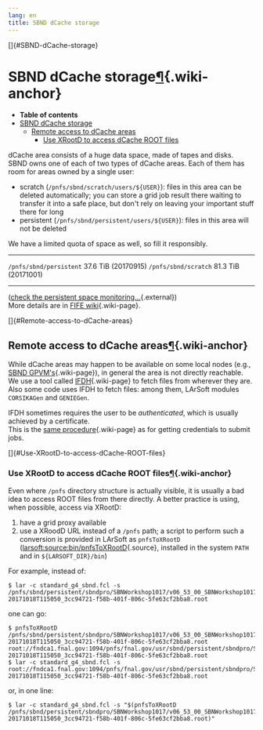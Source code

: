 ```yaml
---
lang: en
title: SBND dCache storage
---
```


[]{#SBND-dCache-storage}

SBND dCache storage[¶](#SBND-dCache-storage){.wiki-anchor}
==========================================================

-   **Table of contents**
-   [SBND dCache storage](#SBND-dCache-storage)
    -   [Remote access to dCache areas](#Remote-access-to-dCache-areas)
        -   [Use XRootD to access dCache ROOT
            files](#Use-XRootD-to-access-dCache-ROOT-files)

dCache area consists of a huge data space, made of tapes and disks.\
SBND owns one of each of two types of dCache areas. Each of them has
room for areas owned by a single user:

-   scratch (`/pnfs/sbnd/scratch/users/${USER}`): files in this area can
    be deleted automatically; you can store a grid job result there
    waiting to transfer it into a safe place, but don\'t rely on leaving
    your important stuff there for long
-   persistent (`/pnfs/sbnd/persistent/users/${USER}`): files in this
    area will not be deleted

We have a limited quota of space as well, so fill it responsibly.

  ------------------------- ---------------------
  `/pnfs/sbnd/persistent`   37.6 TiB (20170915)
  `/pnfs/sbnd/scratch`      81.3 TiB (20171001)
  ------------------------- ---------------------

([check the persistent space
monitoring\...](https://fifemon.fnal.gov/monitor/dashboard/db/dcache-persistent-usage-by-vo?orgId=1&var-VO=sbnd){.external})\
More details are in [FIFE
wiki](Understanding_storage_volumes.html){.wiki-page}.

[]{#Remote-access-to-dCache-areas}

Remote access to dCache areas[¶](#Remote-access-to-dCache-areas){.wiki-anchor}
------------------------------------------------------------------------------

While dCache areas may happen to be available on some local nodes (e.g.,
[SBND
GPVM\'s](Computing_resources.html#Where-to-work-interactive-nodes-GPVM){.wiki-page}),
in general the area is not directly reachable.\
We use a tool called [IFDH](.html){.wiki-page} to fetch files from
wherever they are. Also some code uses IFDH to fetch files: among them,
LArSoft modules `CORSIKAGen` and `GENIEGen`.

IFDH sometimes requires the user to be *authenticated*, which is usually
achieved by a certificate.\
This is the [same procedure](Get_a_certificate_proxy.html){.wiki-page}
as for getting credentials to submit jobs.

[]{#Use-XRootD-to-access-dCache-ROOT-files}

### Use XRootD to access dCache ROOT files[¶](#Use-XRootD-to-access-dCache-ROOT-files){.wiki-anchor}

Even where `/pnfs` directory structure is actually visible, it is
usually a bad idea to access ROOT files from there directly. A better
practice is using, when possible, access via XRootD:

1.  have a grid proxy available
2.  use a XRoodD URL instead of a `/pnfs` path; a script to perform such
    a conversion is provided in LArSoft as `pnfsToXRootD`
    ([larsoft:source:bin/pnfsToXRootD](/redmine/projects/larsoft/repository/entry/bin/pnfsToXRootD){.source},
    installed in the system `PATH` and in `${LARSOFT_DIR}/bin`)

For example, instead of:

    $ lar -c standard_g4_sbnd.fcl -s /pnfs/sbnd/persistent/sbndpro/SBNWorkshop1017/v06_53_00_SBNWorkshop1017/prodsingle_mu_bnblike/gen/546347_0/prodsingle_sbnd_SinglesGen-20171018T115050_3cc94721-f58b-401f-806c-5fe63cf2bba8.root

one can go:

    $ pnfsToXRootD /pnfs/sbnd/persistent/sbndpro/SBNWorkshop1017/v06_53_00_SBNWorkshop1017/prodsingle_mu_bnblike/gen/546347_0/prodsingle_sbnd_SinglesGen-20171018T115050_3cc94721-f58b-401f-806c-5fe63cf2bba8.root
    root://fndca1.fnal.gov:1094/pnfs/fnal.gov/usr/sbnd/persistent/sbndpro/SBNWorkshop1017/v06_53_00_SBNWorkshop1017/prodsingle_mu_bnblike/gen/546347_0/prodsingle_sbnd_SinglesGen-20171018T115050_3cc94721-f58b-401f-806c-5fe63cf2bba8.root
    $ lar -c standard_g4_sbnd.fcl -s root://fndca1.fnal.gov:1094/pnfs/fnal.gov/usr/sbnd/persistent/sbndpro/SBNWorkshop1017/v06_53_00_SBNWorkshop1017/prodsingle_mu_bnblike/gen/546347_0/prodsingle_sbnd_SinglesGen-20171018T115050_3cc94721-f58b-401f-806c-5fe63cf2bba8.root

or, in one line:

    $ lar -c standard_g4_sbnd.fcl -s "$(pnfsToXRootD /pnfs/sbnd/persistent/sbndpro/SBNWorkshop1017/v06_53_00_SBNWorkshop1017/prodsingle_mu_bnblike/gen/546347_0/prodsingle_sbnd_SinglesGen-20171018T115050_3cc94721-f58b-401f-806c-5fe63cf2bba8.root)"

